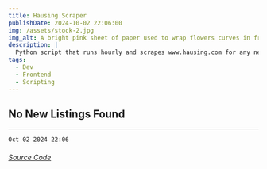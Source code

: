 ```yaml
---
title: Hausing Scraper
publishDate: 2024-10-02 22:06:00
img: /assets/stock-2.jpg
img_alt: A bright pink sheet of paper used to wrap flowers curves in front of rich blue background
description: |
  Python script that runs hourly and scrapes www.hausing.com for any new properties.
tags:
  - Dev
  - Frontend
  - Scripting
---
```


## No New Listings Found
---
`Oct 02 2024 22:06`
###### [Source Code](https://github.com/celestegambardella/hausing-scraper)

